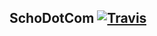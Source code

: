 ## SchoDotCom [![Travis](https://travis-ci.org/stoyandimov/SchoDotCom.svg?branch=master)](https://travis-ci.org/stoyandimov/SchoDotCom)
